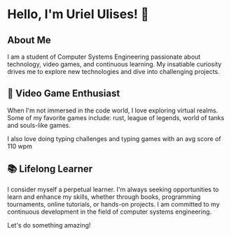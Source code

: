 # Hello, I'm Uriel Ulises! 👋

## About Me

I am a student of Computer Systems Engineering passionate about technology, video games, and continuous learning. My insatiable curiosity drives me to explore new technologies and dive into challenging projects.

## 👾 Video Game Enthusiast

When I'm not immersed in the code world, I love exploring virtual realms. Some of my favorite games include: rust, league of legends, world of tanks and souls-like games.

I also love doing typing challenges and typing games with an avg score of 110 wpm

## 📚 Lifelong Learner

I consider myself a perpetual learner. I'm always seeking opportunities to learn and enhance my skills, whether through books, programming tournaments, online tutorials, or hands-on projects. I am committed to my continuous development in the field of computer systems engineering.

Let's do something amazing!

